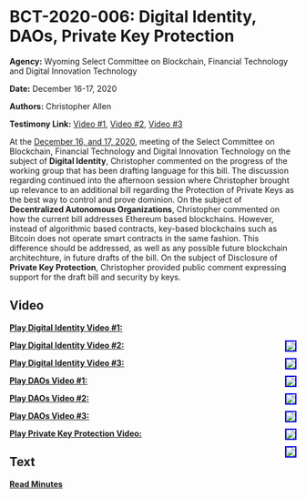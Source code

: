 # BCT-2020-006: Digital Identity, DAOs, Private Key Protection

**Agency:** Wyoming Select Committee on Blockchain, Financial Technology and Digital Innovation Technology

**Date:** December 16-17, 2020

**Authors:** Christopher Allen

**Testimony Link:** [Video #1](https://www.youtube.com/watch?v=zXh3Mkn7ASw&t=10490s), [Video #2](https://www.youtube.com/watch?v=zXh3Mkn7ASw&t=12065s), [Video #3](https://www.youtube.com/watch?v=w08e0jS31VM&t=2175s)

At the [December 16, and 17, 2020](https://web.wyoleg.gov/LsoService/api/File/GetFile/86d83246-5d72-45d5-b9ac-af75080f6896), meeting of the Select Committee on Blockchain, Financial Technology and Digital Innovation Technology on the subject of **Digital Identity**, Christopher commented on the progress of the working group that has been drafting language for this bill. The discussion regarding continued into the afternoon session where Christopher brought up relevance to an additional bill regarding the Protection of Private Keys as the best way to control and prove dominion. On the subject of **Decentralized Autonomous Organizations**, Christopher commented on how the current bill addresses Ethereum based blockchains. However, instead of algorithmic based contracts, key-based blockchains such as Bitcoin does not operate smart contracts in the same fashion. This difference should be addressed, as well as any possible future blockchain architechture, in future drafts of the bill. On the subject of Disclosure of **Private Key Protection**, Christopher provided public comment expressing support for the draft bill and security by keys.

## Video

<a href="https://www.youtube.com/watch?v=zXh3Mkn7ASw&t=10490s"><b>Play Digital Identity Video #1:</b></a>

<a href="https://www.youtube.com/watch?v=zXh3Mkn7ASw&t=10490s"><img src="https://img.youtube.com/vi/zXh3Mkn7ASw/hqdefault.jpg" style="float: right; border: 2px solid blue"></a>

<a href="https://www.youtube.com/watch?v=zXh3Mkn7ASw&t=12065s"><b>Play Digital Identity Video #2:</b></a>

<a href="https://www.youtube.com/watch?v=zXh3Mkn7ASw&t=12065s"><img src="https://img.youtube.com/vi/zXh3Mkn7ASw/hqdefault.jpg" style="float: right; border: 2px solid blue"></a>

<a href="https://www.youtube.com/watch?v=w08e0jS31VM&t=2175s"><b>Play Digital Identity Video #3:</b></a>

<a href="https://www.youtube.com/watch?v=w08e0jS31VM&t=2175s"><img src="https://img.youtube.com/vi/w08e0jS31VM/hqdefault.jpg" style="float: right; border: 2px solid blue"></a>

<a href="https://www.youtube.com/watch?v=zXh3Mkn7ASw&t=5900s"><b>Play DAOs Video #1:</b></a>

<a href="https://www.youtube.com/watch?v=zXh3Mkn7ASw&t=5900s"><img src="https://img.youtube.com/vi/zXh3Mkn7ASw/hqdefault.jpg" style="float: right; border: 2px solid blue"></a>

<a href="https://www.youtube.com/watch?v=zXh3Mkn7ASw&t=7585s"><b>Play DAOs Video #2:</b></a>

<a href="https://www.youtube.com/watch?v=zXh3Mkn7ASw&t=7585s"><img src="https://img.youtube.com/vi/zXh3Mkn7ASw/hqdefault.jpg" style="float: right; border: 2px solid blue"></a>

<a href="https://www.youtube.com/watch?v=zXh3Mkn7ASw&t=8325s"><b>Play DAOs Video #3:</b></a>

<a href="https://www.youtube.com/watch?v=zXh3Mkn7ASw&t=8325s"><img src="https://img.youtube.com/vi/zXh3Mkn7ASw/hqdefault.jpg" style="float: right; border: 2px solid blue"></a>

<a href="https://www.youtube.com/watch?v=zXh3Mkn7ASw&t=11800s"><b>Play Private Key Protection Video:</b></a>

<a href="https://www.youtube.com/watch?v=zXh3Mkn7ASw&t=11800s"><img src="https://img.youtube.com/vi/zXh3Mkn7ASw/hqdefault.jpg" style="float: right; border: 2px solid blue"></a>

## Text

<a href="https://web.wyoleg.gov/LsoService/api/File/GetFile/86d83246-5d72-45d5-b9ac-af75080f6896"><b>Read Minutes</b></a>
